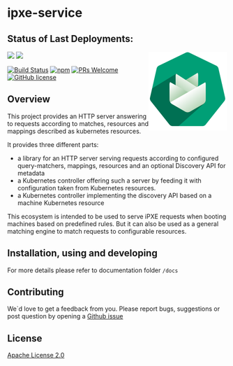 # ipxe-service

## Status of Last Deployments:
<img src="https://github.com/onmetal/ipxe-service/workflows/DockerImage2Harbor/badge.svg?branch-master">
<img src="https://github.com/onmetal/ipxe-service/workflows/ReleaseHelm/badge.svg?branch-master">

<img src="./docs/assets/logo.png" alt="Logo of the project" align="right">

[![Build Status](https://img.shields.io/travis/npm/npm/latest.svg?style=flat-square)](https://travis-ci.org/npm/npm) [![npm](https://img.shields.io/npm/v/npm.svg?style=flat-square)](https://www.npmjs.com/package/npm) [![PRs Welcome](https://img.shields.io/badge/PRs-welcome-brightgreen.svg?style=flat-square)](http://makeapullrequest.com) [![GitHub license](https://img.shields.io/badge/license-MIT-blue.svg?style=flat-square)](https://github.com/your/your-project/blob/master/LICENSE)

## Overview 

This project provides an HTTP server answering to requests according to matches, resources and mappings described as kubernetes resources.

It provides three different parts:

 - a library for an HTTP server serving requests according to configured query-matchers, mappings, resources and an optional Discovery API for metadata
 - a Kubernetes controller offering such a server by feeding it with configuration taken from Kubernetes resources.
 - a Kubernetes controller implementing the discovery API based on a machine Kubernetes resource

This ecosystem is intended to be used to serve iPXE requests when booting machines based on predefined rules. But it can also be used as a general matching engine to match requests to configurable resources.

## Installation, using and developing 

For more details please refer to documentation folder `/docs`

## Contributing 

We`d love to get a feedback from you. 
Please report bugs, suggestions or post question by opening a [Github issue]()

## License

[Apache License 2.0](https://github.com/helm/chart-testing/blob/main/LICENSE)

